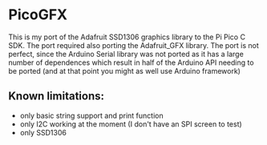 # PicoGFX

This is my port of the Adafruit SSD1306 graphics library to the Pi Pico C SDK.
The port required also porting the Adafruit_GFX library. The port is not perfect, since the Arduino Serial library was not ported as it has a large number of dependences which result in half of the Arduino API needing to be ported (and at that point you might as well use Arduino framework)

## Known limitations:
* only basic string support and print function
* only I2C working at the moment (I don't have an SPI screen to test)
* only SSD1306


